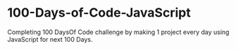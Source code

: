 # 100-Days-of-Code-JavaScript
Completing 100 DaysOf Code challenge by making 1 project every day using JavaScript for next 100 Days.
